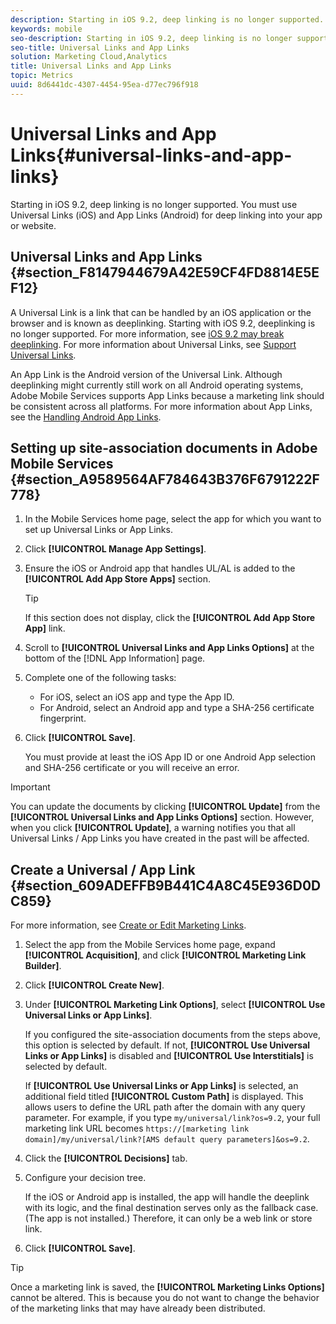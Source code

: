 ```yaml
---
description: Starting in iOS 9.2, deep linking is no longer supported. You must use Universal Links (iOS) and App Links (Android) for deep linking into your app or website.
keywords: mobile
seo-description: Starting in iOS 9.2, deep linking is no longer supported. You must use Universal Links (iOS) and App Links (Android) for deep linking into your app or website.
seo-title: Universal Links and App Links
solution: Marketing Cloud,Analytics
title: Universal Links and App Links
topic: Metrics
uuid: 8d6441dc-4307-4454-95ea-d77ec796f918
---
```


# Universal Links and App Links{#universal-links-and-app-links}

Starting in iOS 9.2, deep linking is no longer supported. You must use Universal Links (iOS) and App Links (Android) for deep linking into your app or website.

## Universal Links and App Links {#section_F8147944679A42E59CF4FD8814E5EF12}

A Universal Link is a link that can be handled by an iOS application or the browser and is known as deeplinking. Starting with iOS 9.2, deeplinking is no longer supported. For more information, see [iOS 9.2 may break deeplinking](https://www.adjust.com/product-updates/ios-9-2-deeplinking/). For more information about Universal Links, see [Support Universal Links](https://developer.apple.com/library/content/documentation/General/Conceptual/AppSearch/UniversalLinks.html).

An App Link is the Android version of the Universal Link. Although deeplinking might currently still work on all Android operating systems, Adobe Mobile Services supports App Links because a marketing link should be consistent across all platforms. For more information about App Links, see the [Handling Android App Links](https://developer.android.com/training/app-links/index.html).

## Setting up site-association documents in Adobe Mobile Services {#section_A9589564AF784643B376F6791222F778}

1. In the Mobile Services home page, select the app for which you want to set up Universal Links or App Links. 
1. Click **[!UICONTROL Manage App Settings]**. 
1. Ensure the iOS or Android app that handles UL/AL is added to the **[!UICONTROL Add App Store Apps]** section.

   >[!TIP]
   >
   >If this section does not display, click the **[!UICONTROL Add App Store App]** link.

1. Scroll to **[!UICONTROL Universal Links and App Links Options]** at the bottom of the [!DNL App Information] page. 

1. Complete one of the following tasks:

    * For iOS, select an iOS app and type the App ID. 
    * For Android, select an Android app and type a SHA-256 certificate fingerprint.

1. Click **[!UICONTROL Save]**.

   You must provide at least the iOS App ID or one Android App selection and SHA-256 certificate or you will receive an error.

>[!IMPORTANT]
>
>You can update the documents by clicking **[!UICONTROL Update]** from the **[!UICONTROL Universal Links and App Links Options]** section. However, when you click **[!UICONTROL Update]**, a warning notifies you that all Universal Links / App Links you have created in the past will be affected.

## Create a Universal / App Link {#section_609ADEFFB9B441C4A8C45E936D0DC859}

For more information, see [Create or Edit Marketing Links](../../acquisition-main/c-marketing-links-builder/t-create-edit-adobe-links/t-create-edit-adobe-links.md#task_154A125591904CA598DF9391A44C081C).

1. Select the app from the Mobile Services home page, expand **[!UICONTROL Acquisition]**, and click **[!UICONTROL Marketing Link Builder]**. 
1. Click **[!UICONTROL Create New]**. 
1. Under **[!UICONTROL Marketing Link Options]**, select **[!UICONTROL Use Universal Links or App Links]**.

   If you configured the site-association documents from the steps above, this option is selected by default. If not, **[!UICONTROL Use Universal Links or App Links]** is disabled and **[!UICONTROL Use Interstitials]** is selected by default.

   If **[!UICONTROL Use Universal Links or App Links]** is selected, an additional field titled **[!UICONTROL Custom Path]** is displayed. This allows users to define the URL path after the domain with any query parameter. For example, if you type `my/universal/link?os=9.2`, your full marketing link URL becomes `https://[marketing link domain]/my/universal/link?[AMS default query parameters]&os=9.2`. 

1. Click the **[!UICONTROL Decisions]** tab. 
1. Configure your decision tree.

   If the iOS or Android app is installed, the app will handle the deeplink with its logic, and the final destination serves only as the fallback case. (The app is not installed.) Therefore, it can only be a web link or store link. 

1. Click **[!UICONTROL Save]**.

>[!TIP]
>
>Once a marketing link is saved, the **[!UICONTROL Marketing Links Options]** cannot be altered. This is because you do not want to change the behavior of the marketing links that may have already been distributed.

